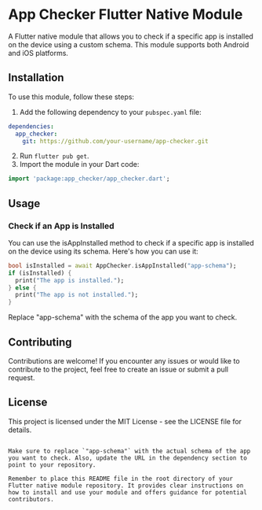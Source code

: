 # App Checker Flutter Native Module

A Flutter native module that allows you to check if a specific app is installed on the device using a custom schema. This module supports both Android and iOS platforms.

## Installation

To use this module, follow these steps:

1. Add the following dependency to your `pubspec.yaml` file:

```yaml
dependencies:
  app_checker:
    git: https://github.com/your-username/app-checker.git

```

2. Run `flutter pub get`.
3. Import the module in your Dart code:
    
```dart
import 'package:app_checker/app_checker.dart';
```

## Usage
### Check if an App is Installed
You can use the isAppInstalled method to check if a specific app is installed on the device using its schema. Here's how you can use it:

```dart
bool isInstalled = await AppChecker.isAppInstalled("app-schema");
if (isInstalled) {
  print("The app is installed.");
} else {
  print("The app is not installed.");
}
```

Replace "app-schema" with the schema of the app you want to check.

## Contributing
Contributions are welcome! If you encounter any issues or would like to contribute to the project, feel free to create an issue or submit a pull request.

## License
This project is licensed under the MIT License - see the LICENSE file for details.

```vbnet

Make sure to replace `"app-schema"` with the actual schema of the app you want to check. Also, update the URL in the dependency section to point to your repository.

Remember to place this README file in the root directory of your Flutter native module repository. It provides clear instructions on how to install and use your module and offers guidance for potential contributors.
``````